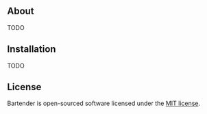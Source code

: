 ## About

TODO

## Installation

TODO

## License

Bartender is open-sourced software licensed under the [MIT license](LICENSE.md).
